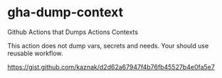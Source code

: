 # gha-dump-context
Github Actions that Dumps Actions Contexts

This action does not dump vars, secrets and needs.
Your should use reusable workflow.

https://gist.github.com/kaznak/d2d62a67947f4b76fb45527b4e0fa5e7
